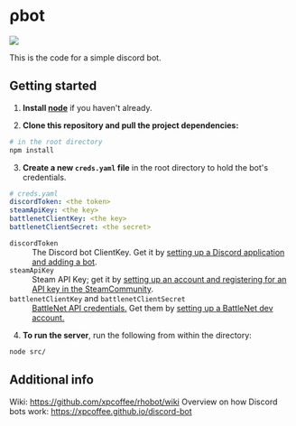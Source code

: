 # ρbot

![](https://codebuild.us-east-2.amazonaws.com/badges?uuid=eyJlbmNyeXB0ZWREYXRhIjoib0I3Znd0WGhPZjV3MkZzNUpBS3pQTFNtbFBoMlBUZmJVT3dGajhxK21KaCtqKzlES2grWjBJV1U5VGQ2Q2Y3V0tRMjkzeVhMYWhQZVdjT2dEMWdudjBZPSIsIml2UGFyYW1ldGVyU3BlYyI6IkxzNnhzcXBoVXRqa1JFMGkiLCJtYXRlcmlhbFNldFNlcmlhbCI6MX0%3D&branch=master)

This is the code for a simple discord bot.

## Getting started

1) **Install [node](https://nodejs.org/en/download/)** if you haven't already.

2) **Clone this repository and pull the project dependencies:**

```bash
# in the root directory
npm install
```

3) **Create a new `creds.yaml` file** in the root directory to hold the bot's credentials.
```yaml
# creds.yaml
discordToken: <the token>
steamApiKey: <the key>
battlenetClientKey: <the key>
battlenetClientSecret: <the secret>
```
<dl>
<dt><code>discordToken</code></dt>
<dd>The Discord bot ClientKey. Get it by <a href="https://discordapp.com/developers/applications">setting up a Discord application and adding a bot</a>.</dd>
<dt><code>steamApiKey</code></dt>
<dd>Steam API Key; get it by <a href="https://steamcommunity.com/dev">setting up an account and registering for an API key in the SteamCommunity</a>.</dd>
<dt><code>battlenetClientKey</code> and <code>battlenetClientSecret</code></dt>
<dd><a href="https://develop.battle.net/documentation/guides/getting-started">BattleNet API credentials.</a> Get them by <a href="https://develop.battle.net/access">setting up a BattleNet dev account.</a></dd>
</dl>


4) **To run the server**, run the following from within the directory:
```bash
node src/
```

## Additional info

Wiki: https://github.com/xpcoffee/rhobot/wiki
Overview on how Discord bots work: https://xpcoffee.github.io/discord-bot
